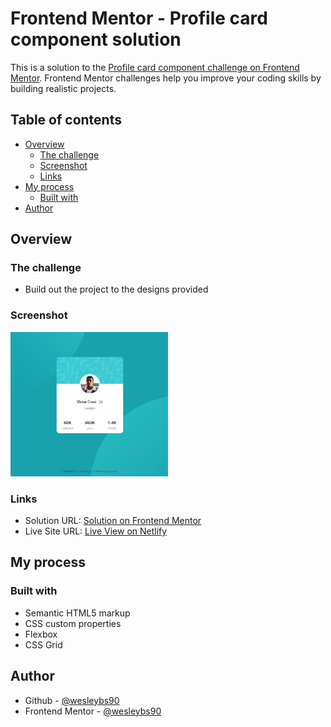 # Frontend Mentor - Profile card component solution

This is a solution to the [Profile card component challenge on Frontend Mentor](https://www.frontendmentor.io/challenges/profile-card-component-cfArpWshJ). Frontend Mentor challenges help you improve your coding skills by building realistic projects. 

## Table of contents

- [Overview](#overview)
  - [The challenge](#the-challenge)
  - [Screenshot](#screenshot)
  - [Links](#links)
- [My process](#my-process)
  - [Built with](#built-with)
- [Author](#author)

## Overview

### The challenge

- Build out the project to the designs provided

### Screenshot

<img src="./screenshot.png" width="50%">

### Links

- Solution URL: [Solution on Frontend Mentor](https://www.frontendmentor.io/solutions/profile-card-component-efW-4DrVb)
- Live Site URL: [Live View on Netlify](https://frosty-clarke-0303a4.netlify.app)

## My process

### Built with

- Semantic HTML5 markup
- CSS custom properties
- Flexbox
- CSS Grid

## Author

- Github - [@wesleybs90](https://github.com/wesleybs90)
- Frontend Mentor - [@wesleybs90](https://www.frontendmentor.io/profile/wesleybs90)

